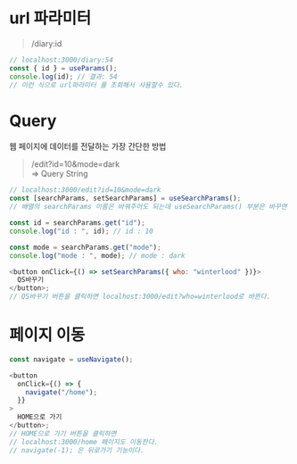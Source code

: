 # url 파라미터

> /diary:id

```js
// localhost:3000/diary:54
const { id } = useParams();
console.log(id); // 결과: 54
// 이런 식으로 url파라미터 를 조회해서 사용할수 있다.
```

# Query

웹 페이지에 데이터를 전달하는 가장 간단한 방법

> /edit?id=10&mode=dark  
> => Query String

```js
// localhost:3000/edit?id=10&mode=dark
const [searchParams, setSearchParams] = useSearchParams();
// 배열의 searchParams 이름은 바꿔주어도 되는데 useSearchParams() 부분은 바꾸면 안된다.

const id = searchParams.get("id");
console.log("id : ", id); // id : 10

const mode = searchParams.get("mode");
console.log("mode : ", mode); // mode : dark

<button onClick={() => setSearchParams({ who: "winterlood" })}>
  QS바꾸기
</button>;
// QS바꾸기 버튼을 클릭하면 localhost:3000/edit?who=winterlood로 바뀐다.
```

# 페이지 이동

```js
const navigate = useNavigate();

<button
  onClick={() => {
    navigate("/home");
  }}
>
  HOME으로 가기
</button>;
// HOME으로 가기 버튼을 클릭하면
// localhost:3000/home 페이지도 이동한다.
// navigate(-1); 은 뒤로가기 기능이다.
```
